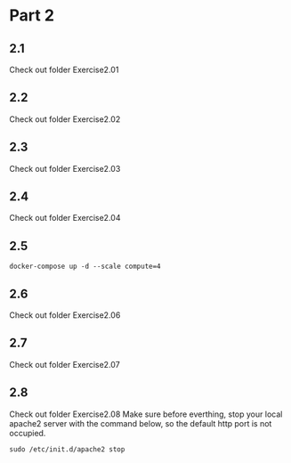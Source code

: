 # Part 2

## 2.1

Check out folder Exercise2.01

## 2.2

Check out folder Exercise2.02

## 2.3

Check out folder Exercise2.03

## 2.4

Check out folder Exercise2.04

## 2.5

```shell
docker-compose up -d --scale compute=4
```

## 2.6

Check out folder Exercise2.06

## 2.7

Check out folder Exercise2.07

## 2.8

Check out folder Exercise2.08
Make sure before everthing, stop your local apache2 server with the command below, so the default http port is not occupied.

```shell
sudo /etc/init.d/apache2 stop
```

